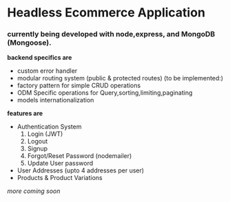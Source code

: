 # Headless Ecommerce Application

### currently being developed with node,express, and MongoDB (Mongoose).
**backend specifics are**
- custom error handler
- modular routing system (public & protected routes)
(to be implemented:)
- factory pattern for simple CRUD operations
- ODM Specific operations for Query,sorting,limiting,paginating
- models internationalization 

**features are**
- Authentication System
  1. Login (JWT)
  2. Logout
  3. Signup
  4. Forgot/Reset Password (nodemailer)
  5. Update User password
- User Addresses (upto 4 addresses per user)
- Products & Product Variations

*more coming soon*
